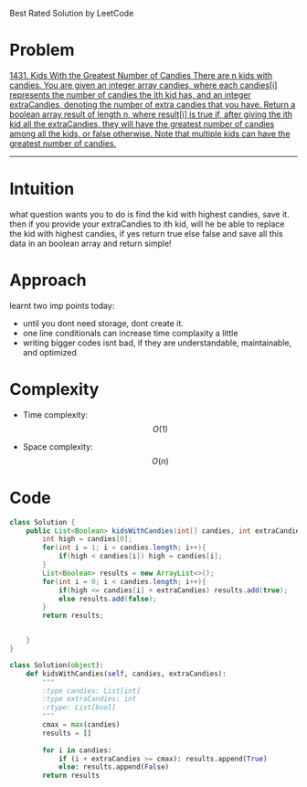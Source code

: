 Best Rated Solution by LeetCode


# Problem
<!-- Problem statement with number here -->
[ 1431. Kids With the Greatest Number of Candies
There are n kids with candies. You are given an integer array candies, where each candies[i] represents the number of candies the ith kid has, and an integer extraCandies, denoting the number of extra candies that you have.
Return a boolean array result of length n, where result[i] is true if, after giving the ith kid all the extraCandies, they will have the greatest number of candies among all the kids, or false otherwise.
Note that multiple kids can have the greatest number of candies.
](https://leetcode.com/problems/kids-with-the-greatest-number-of-candies/)
<!-- Link:  -->

---

# Intuition
<!-- Describe your first thoughts on how to solve this problem. -->
what question wants you to do is find the kid with highest candies, save it.
then if you provide your extraCandies to ith kid, will he be able to replace the kid with highest candies, if yes return true else false
and save all this data in an boolean array and return simple!

# Approach
<!-- Describe your approach to solving the problem. -->
learnt two imp points today:
- until you dont need storage, dont create it.
- one line conditionals can increase time complaxity a little
- writing bigger codes isnt bad, if they are understandable, maintainable, and optimized

# Complexity
- Time complexity: $$O(1)$$
<!-- Add your time complexity here, e.g. $$O(n)$$ -->
- Space complexity: $$O(n)$$
<!-- Add your space complexity here, e.g. $$O(n)$$ -->

# Code
```java []
class Solution {
    public List<Boolean> kidsWithCandies(int[] candies, int extraCandies) {
        int high = candies[0];
        for(int i = 1; i < candies.length; i++){
            if(high < candies[i]) high = candies[i];
        }
        List<Boolean> results = new ArrayList<>();
        for(int i = 0; i < candies.length; i++){
            if(high <= candies[i] + extraCandies) results.add(true);
            else results.add(false);
        }
        return results;


    }
}
```
```python []
class Solution(object):
    def kidsWithCandies(self, candies, extraCandies):
        """
        :type candies: List[int]
        :type extraCandies: int
        :rtype: List[bool]
        """
        cmax = max(candies)
        results = []
        
        for i in candies:
            if (i + extraCandies >= cmax): results.append(True)
            else: results.append(False)
        return results
            
        
        
```        
```c []

```
```javascript []

```
```c++ []

```